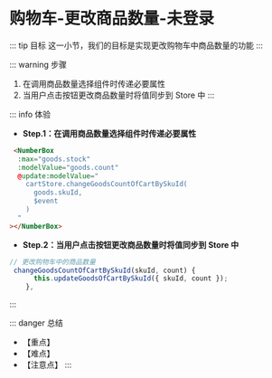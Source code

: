# 购物车-更改商品数量-未登录

::: tip 目标
这一小节，我们的目标是实现更改购物车中商品数量的功能
:::

::: warning 步骤

1. 在调用商品数量选择组件时传递必要属性
2. 当用户点击按钮更改商品数量时将值同步到 Store 中
:::

::: info 体验

* **Step.1：在调用商品数量选择组件时传递必要属性**

```html
 <NumberBox
  :max="goods.stock"
  :modelValue="goods.count"
  @update:modelValue="
    cartStore.changeGoodsCountOfCartBySkuId(
      goods.skuId,
      $event
    )
  "
></NumberBox>
```

* **Step.2：当用户点击按钮更改商品数量时将值同步到 Store 中**

```js
// 更改购物车中的商品数量
 changeGoodsCountOfCartBySkuId(skuId, count) {
      this.updateGoodsOfCartBySkuId({ skuId, count });
    },
```

:::

::: danger 总结

* 【重点】
* 【难点】
* 【注意点】
:::

